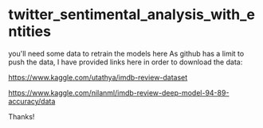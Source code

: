 # twitter_sentimental_analysis_with_entities

you'll need some data to retrain the models here
As github has a limit to push the data, I have provided links here in order to download the data:

https://www.kaggle.com/utathya/imdb-review-dataset

https://www.kaggle.com/nilanml/imdb-review-deep-model-94-89-accuracy/data

Thanks!
